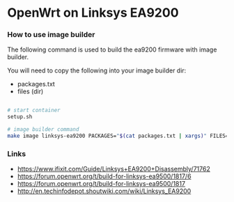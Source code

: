 # OpenWrt on Linksys EA9200

### How to use image builder

The following command is used to build the ea9200 firmware with image builder.

You will need to copy the following into your image builder dir:
- packages.txt
- files (dir)

```bash

# start container
setup.sh

# image builder command
make image linksys-ea9200 PACKAGES="$(cat packages.txt | xargs)" FILES=files
```

### Links
* https://www.ifixit.com/Guide/Linksys+EA9200+Disassembly/71762
* https://forum.openwrt.org/t/build-for-linksys-ea9500/1817/6
* https://forum.openwrt.org/t/build-for-linksys-ea9500/1817
* http://en.techinfodepot.shoutwiki.com/wiki/Linksys_EA9200
